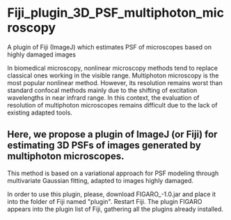 # Fiji_plugin_3D_PSF_multiphoton_microscopy

A plugin of Fiji (ImageJ) which estimates PSF of microscopes based on highly damaged images


In biomedical microscopy, nonlinear microscopy methods tend to replace classical ones working in the visible range. Multiphoton microscopy is the most popular nonlinear method. However, its resolution remains worst than standard confocal methods mainly due to the shifting of excitation wavelengths in near infrard range. In this context, the evaluation of resolution of multiphoton microscopes remains difficult due to the lack of existing adapted tools.

## Here, we propose a plugin of ImageJ (or Fiji) for estimating 3D PSFs of images generated by multiphoton microscopes. 
This method is based on a variational approach for PSF modeling through multivariate Gaussian fitting, adapted to images highly damaged.

In order to use this plugin, please, download FIGARO_-1.0.jar and place it into the folder of Fiji named "plugin". 
Restart Fiji. 
The plugin FIGARO appears into the plugin list of Fiji, gathering all the plugins already installed. 
